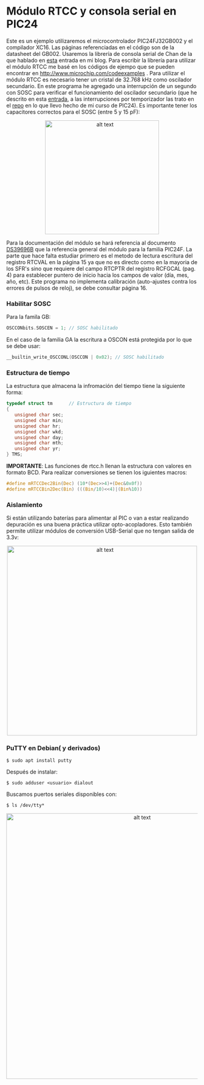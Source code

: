 # Módulo RTCC y consola serial en PIC24
Este es un ejemplo utilizaremos el microcontrolador PIC24FJ32GB002 y el compilador XC16. Las páginas referenciadas en el código son de la datasheet del GB002.  Usaremos la librería de consola serial de Chan de la que hablado en [esta](http://stg-pepper.blogspot.com/2020/06/consola-serial-en-pic-en-xc16.html) entrada en mi blog. Para escribir la librería para utilizar el módulo RTCC me basé en los códigos de ejempo que se pueden encontrar en http://www.microchip.com/codeexamples . Para utilizar el módulo RTCC es necesario tener un cristal de 32.768 kHz como oscilador secundario. En este programa he agregado una interrupción de un segundo con SOSC para verificar el funcionamiento del oscilador secundario (que he descrito en esta [entrada](http://stg-pepper.blogspot.com/2021/02/interrupcion-por-tmr1-con-reloj.html), a las interrupciones por temporizador las trato en el [repo](https://github.com/rescurib/Curso_PIC24/tree/master/Lec_03) en lo que llevo hecho de mi curso de PIC24). Es importante tener los capacitores correctos para el SOSC (entre 5 y 15 pF):

<p align="center">
<img src="https://1.bp.blogspot.com/-MticAYgekk4/YCXLjYXcSbI/AAAAAAAACdk/vomJvE-5QVs1avuM1U3XreOyJItpiQTSQCLcBGAsYHQ/s471/PIC24_SOSC_TMR1.png" alt="alt text" width="300">
</p>

Para la documentación del módulo se hará referencia al documento [DS39696B](http://ww1.microchip.com/downloads/en/devicedoc/39696b.pdf) que la referencia general del módulo para la familia PIC24F. La parte que hace falta estudiar primero es el metodo de lectura escritura del registro RTCVAL en la página 15 ya que no es directo como en la mayoria de los SFR's sino que requiere del campo RTCPTR del registro RCFGCAL (pag. 4) para establecer puntero de inicio hacia los campos de valor (día, mes, año, etc). Este programa no implementa calibración (auto-ajustes contra los errores de pulsos de reloj), se debe consultar página 16.

### Habilitar SOSC
Para la famila GB:
```C
OSCCONbits.SOSCEN = 1; // SOSC habilitado
```
En el caso de la familia GA la escritura a OSCON está protegida por lo que se debe usar:
```C
__builtin_write_OSCCONL(OSCCON | 0x02); // SOSC habilitado
````

### Estructura de tiempo
La estructura que almacena la infromación del tiempo tiene la siguiente forma:

```C
typedef struct tm      // Estructura de tiempo
{
   unsigned char sec;
   unsigned char min;
   unsigned char hr;
   unsigned char wkd;
   unsigned char day;
   unsigned char mth;
   unsigned char yr; 
} TMS;
```
**IMPORTANTE**: Las funciones de rtcc.h llenan la estructura con valores en formato BCD. Para realizar conversiones se tienen los iguientes macros:
```C
#define mRTCCDec2Bin(Dec) (10*(Dec>>4)+(Dec&0x0f))
#define mRTCCBin2Dec(Bin) (((Bin/10)<<4)|(Bin%10))
```
### Aislamiento
Si están utilizando baterías para alimentar al PIC o van a estar realizando depuración es una buena práctica utilizar opto-acopladores. Esto también permite utilizar módulos de conversión USB-Serial que no tengan salida de 3.3v:
<p align="center">
<img src="https://1.bp.blogspot.com/-lQWnWBZZUMo/YCsBjH1lllI/AAAAAAAACdw/NCVMA_amUQsxbr3EgBlwm7riKhogTvU1wCLcBGAsYHQ/s586/Circuito_Optos.png" alt="alt text" width="500">
</p>

### PuTTY en Debian( y derivados)
```
$ sudo apt install putty
```
Después de instalar:
```
$ sudo adduser <usuario> dialout
```

Buscamos puertos seriales disponibles con:
```
$ ls /dev/tty*
```
<p align="center">
<img src="https://1.bp.blogspot.com/-IvI3AORfZjA/YCskP5Bkw-I/AAAAAAAACd8/_RHlmRTLDlwEEoCWHwHniwx_kzds9vRdQCLcBGAsYHQ/s823/PIC24_UART_puTTY.png" alt="alt text" width="700">
</p>
